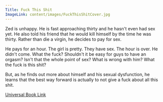```yaml
---
Title: Fuck This Shit
ImageLink: content/images/FuckThisShitCover.jpg
---
```

Zed is unhappy. He is fast approaching thirty and he hasn't even had sex yet. He also told his friend that he would kill himself by the time he was thirty. Rather than die a virgin, he decides to pay for sex.

He pays for an hour. The girl is pretty. They have sex. The hour is over. He didn't come. What the fuck? Shouldn't it be easy for guys to have an orgasm? Isn't that the whole point of sex? What is wrong with him? What the fuck is this shit?

But, as he finds out more about himself and his sexual dysfunction, he learns that the best way forward is actually to not give a fuck about all this shit.

[Universal Book Link](https://books2read.com/u/3RaXgp)